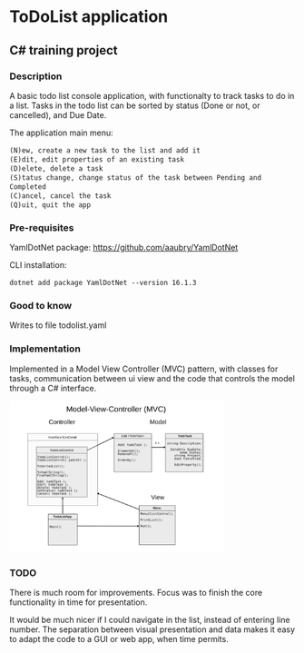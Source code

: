 # ToDoList application
## C# training project

### Description

A basic todo list console application, with functionalty to track tasks to do in a list.
Tasks in the todo list can be sorted by status (Done or not, or cancelled), and Due Date. 

The application main menu:
```
(N)ew, create a new task to the list and add it
(E)dit, edit properties of an existing task
(D)elete, delete a task
(S)tatus change, change status of the task between Pending and Completed
(C)ancel, cancel the task
(Q)uit, quit the app
```

### Pre-requisites

YamlDotNet package: 
https://github.com/aaubry/YamlDotNet

CLI installation:

```
dotnet add package YamlDotNet --version 16.1.3
```

### Good to know

Writes to file todolist.yaml

### Implementation

Implemented in a Model View Controller (MVC) pattern, with classes for tasks, communication between
ui view and the code that controls the model through a C# interface.

<img src="https://github.com/ppettert/ToDoList/blob/main/doc/Diagram.svg" width="75%" height="75%">

### TODO

There is much room for improvements. Focus was to finish the core functionality in time for presentation.

It would be much nicer if I could navigate in the list, instead of entering line number. 
The separation between visual presentation and data makes it easy to adapt the code to a GUI or web app, when time permits.

